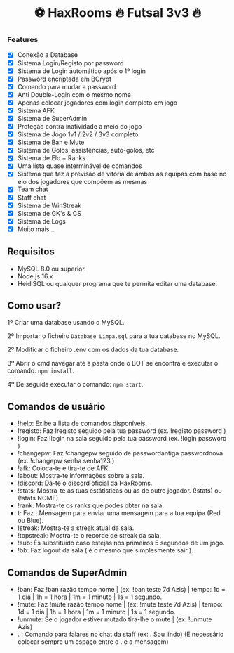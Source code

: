 <h1 align="center">⚽ HaxRooms 🔥 Futsal 3v3 🔥</h1>

### Features

- [x] Conexão a Database
- [x] Sistema Login/Registo por password
- [x] Sistema de Login automático após o 1º login
- [x] Password encriptada em BCrypt
- [x] Comando para mudar a password
- [x] Anti Double-Login com o mesmo nome
- [x] Apenas colocar jogadores com login completo em jogo
- [x] Sistema AFK
- [x] Sistema de SuperAdmin
- [x] Proteção contra inatividade a meio do jogo
- [x] Sistema de Jogo 1v1 / 2v2 / 3v3 completo
- [x] Sistema de Ban e Mute
- [x] Sistema de Golos, assistências, auto-golos, etc
- [x] Sistema de Elo + Ranks
- [x] Uma lista quase interminável de comandos
- [x] Sistema que faz a previsão de vitória de ambas as equipas com base no elo dos jogadores que compõem as mesmas
- [x] Team chat
- [x] Staff chat
- [x] Sistema de WinStreak
- [x] Sistema de GK's & CS
- [x] Sistema de Logs
- [x] Muito mais... 

## Requisitos
- MySQL 8.0 ou superior.
- Node.js 16.x
- HeidiSQL ou qualquer programa que te permita editar uma database.

## Como usar?

1º Criar uma database usando o MySQL.

2º Importar o ficheiro `Database Limpa.sql` para a tua database no MySQL.

2º Modificar o ficheiro .env com os dados da tua database.

3º Abrir o cmd navegar até à pasta onde o BOT se encontra e executar o comando: `npm install`.

4º De seguida executar o comando: `npm start`.

## Comandos de usuário

- !help: Exibe a lista de comandos disponíveis.
- !registo: Faz !registo seguido pela tua password (ex. !registo password )
- !login: Faz !login na sala seguido pela tua password (ex. !login password )
- !changepw: Faz !changepw seguido de passwordantiga passwordnova (ex. !changepw senha senha123 )
- !afk: Coloca-te e tira-te de AFK.
- !about: Mostra-te informações sobre a sala.
- !discord: Dá-te o discord oficial da HaxRooms.
- !stats: Mostra-te as tuas estátisticas ou as de outro jogador. (!stats) ou (!stats NOME)
- !rank: Mostra-te os ranks que podes obter na sala.
- t: Faz t Mensagem para enviar uma mensagem para a tua equipa (Red ou Blue).
- !streak: Mostra-te a streak atual da sala.
- !topstreak: Mostra-te o recorde de streak da sala.
- !sub: És substituído caso estejas nos primeiros 5 segundos de um jogo.
- !bb: Faz logout da sala ( é o mesmo que simplesmente sair ).

## Comandos de SuperAdmin

- !ban: Faz !ban razão tempo nome | (ex: !ban teste 7d Azis) | tempo: 1d = 1 dia | 1h = 1 hora | 1m = 1 minuto | 1s = 1 segundo.
- !mute: Faz !mute razão tempo nome | (ex: !mute teste 7d Azis) | tempo: 1d = 1 dia | 1h = 1 hora | 1m = 1 minuto | 1s = 1 segundo.
- !unmute: Se o jogador estiver mutado tira-lhe o mute | (ex: !unmute Azis)
- . : Comando para falares no chat da staff (ex: . Sou lindo) (É necessário colocar sempre um espaço entre o . e a mensagem)
